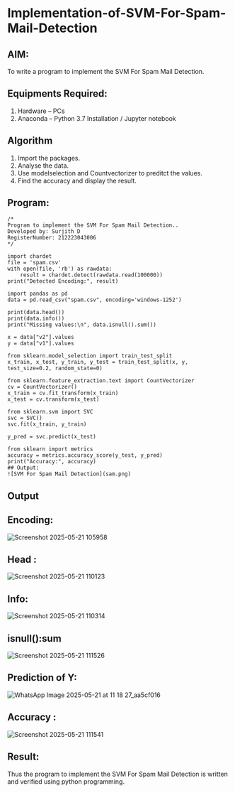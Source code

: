 # Implementation-of-SVM-For-Spam-Mail-Detection

## AIM:
To write a program to implement the SVM For Spam Mail Detection.

## Equipments Required:
1. Hardware – PCs
2. Anaconda – Python 3.7 Installation / Jupyter notebook

## Algorithm
1. Import the packages.
2. Analyse the data.
3. Use modelselection and Countvectorizer to preditct the values.
4. Find the accuracy and display the result.

## Program:
```
/*
Program to implement the SVM For Spam Mail Detection..
Developed by: Surjith D
RegisterNumber: 212223043006
*/
```
```
import chardet
file = 'spam.csv'
with open(file, 'rb') as rawdata:
    result = chardet.detect(rawdata.read(100000))
print("Detected Encoding:", result)

import pandas as pd
data = pd.read_csv("spam.csv", encoding='windows-1252')

print(data.head())
print(data.info())
print("Missing values:\n", data.isnull().sum())

x = data["v2"].values
y = data["v1"].values

from sklearn.model_selection import train_test_split
x_train, x_test, y_train, y_test = train_test_split(x, y, test_size=0.2, random_state=0)

from sklearn.feature_extraction.text import CountVectorizer
cv = CountVectorizer()
x_train = cv.fit_transform(x_train)
x_test = cv.transform(x_test)

from sklearn.svm import SVC
svc = SVC()
svc.fit(x_train, y_train)

y_pred = svc.predict(x_test)

from sklearn import metrics
accuracy = metrics.accuracy_score(y_test, y_pred)
print("Accuracy:", accuracy)
## Output:
![SVM For Spam Mail Detection](sam.png)
```
## Output
## Encoding:
![Screenshot 2025-05-21 105958](https://github.com/user-attachments/assets/c6b51da6-db4b-4ef8-896f-2bc1ff5144f0)
## Head :
![Screenshot 2025-05-21 110123](https://github.com/user-attachments/assets/c2091a2a-de84-4009-b2c9-5bb70ec5c438)
## Info:
![Screenshot 2025-05-21 110314](https://github.com/user-attachments/assets/d2467366-a933-4f02-8432-bc5c7d63829a)
## isnull():sum
![Screenshot 2025-05-21 111526](https://github.com/user-attachments/assets/c5e3397b-a85d-4a69-a675-5f917d50ca7d)
## Prediction of Y:
![WhatsApp Image 2025-05-21 at 11 18 27_aa5cf016](https://github.com/user-attachments/assets/d7c56c2b-7ce1-4378-a44a-84c2221f4827)
## Accuracy :
![Screenshot 2025-05-21 111541](https://github.com/user-attachments/assets/5900d50e-f63a-40c5-a631-7e961e8cac00)

## Result:
Thus the program to implement the SVM For Spam Mail Detection is written and verified using python programming.
